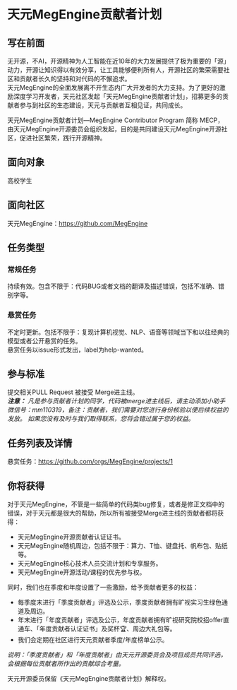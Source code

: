 # 天元MegEngine贡献者计划
## 写在前面
无开源，不AI，开源精神为人工智能在近10年的大力发展提供了极为重要的「源」动力，开源让知识得以有效分享，让工具能够便利所有人，开源社区的繁荣需要社区和贡献者长久的坚持和对代码的不懈追求。<br>
天元MegEngine的全面发展离不开生态内广大开发者的大力支持。为了更好的激励深度学习开发者，天元社区发起「天元MegEngine贡献者计划」，招募更多的贡献者参与到社区的生态建设，天元与贡献者互相见证，共同成长。<br>

天元MegEngine贡献者计划—MegEngine Contributor Program 简称 MECP，由天元MegEngine开源委员会组织发起，目的是共同建设天元MegEngine开源社区，促进社区繁荣，践行开源精神。
## 面向对象
高校学生
## 面向社区
天元MegEngine：https://github.com/MegEngine
## 任务类型
### 常规任务
持续有效。包含不限于：代码BUG或者文档的翻译及描述错误，包括不准确、错别字等。
### 悬赏任务
不定时更新。包括不限于：复现计算机视觉、NLP、语音等领域当下和以往经典的模型或者公开悬赏的任务。<br>
悬赏任务以issue形式发出，label为help-wanted。<br>

## 参与标准
提交相关PULL Request 被接受 Merge进主线。<br>
***注意：*** *凡是参与贡献者计划的同学，代码被merge进主线后，请主动添加小助手微信号：mm110319，备注：贡献者，我们需要对您进行身份核验以便后续权益的发放。
如果您没有及时与我们取得联系，您将会错过属于您的权益。*

## 任务列表及详情
悬赏任务：https://github.com/orgs/MegEngine/projects/1

## 你将获得
对于天元MegEngine，不管是一些简单的代码类bug修复，或者是修正文档中的错误，对于天元都是很大的帮助，所以所有被接受Merge进主线的贡献者都将获得：<br>
* 天元MegEngine开源贡献者认证证书。
* 天元MegEngine随机周边，包括不限于：算力、T恤、键盘托、帆布包、贴纸等。
* 天元MegEngine核心技术人员交流计划和专享服务。
* 天元MegEngine开源活动/课程的优先参与权。<br>

同时，我们也在季度和年度设置了一些激励，给予贡献者更多的权益：<br>

* 每季度末进行「季度贡献者」评选及公示，季度贡献者拥有旷视实习生绿色通道及周边。
* 年末进行「年度贡献者」评选及公示，年度贡献者拥有旷视研究院校招offer直通车、「年度贡献者认证证书」及奖杯🏆、周边大礼包等。
* 我们会定期在社区进行天元贡献者季度/年度榜单公示。<br>

*说明：「季度贡献者」和「年度贡献者」由天元开源委员会及项目成员共同评选，会根据每位贡献者所作出的贡献综合考量。*

天元开源委员保留《天元MegEngine贡献者计划》解释权。
